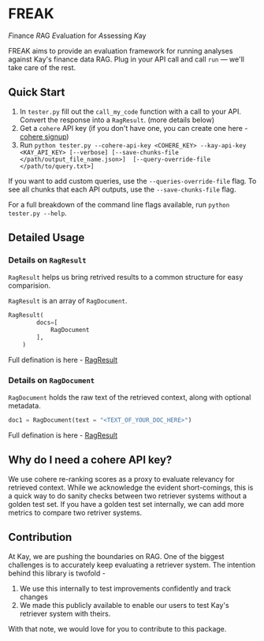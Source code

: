 FREAK
=

*F*inance *R*AG *E*valuation for *A*ssessing *K*ay

FREAK aims to provide an evaluation framework for running analyses against Kay's finance data RAG. Plug in your API call and call `run` — we'll take care of the rest.

## Quick Start

1.  In `tester.py` fill out the `call_my_code` function with a call to your API. Convert the response into a `RagResult`. (more details below)
2. Get a `cohere` API key (if you don't have one, you can create one here - [cohere signup](https://cohere.com/))
3. Run  `python tester.py --cohere-api-key <COHERE_KEY> --kay-api-key <KAY_API_KEY> [--verbose] [--save-chunks-file </path/output_file_name.json>]  [--query-override-file </path/to/query.txt>]`

If you want to add custom queries, use the `--queries-override-file` flag.
To see all chunks that each API outputs, use the `--save-chunks-file` flag.

For a full breakdown of the command line flags available, run `python tester.py --help`.


## Detailed Usage

### Details on `RagResult` 
`RagResult` helps us bring retrived results to a common structure for easy comparision. 

`RagResult` is an array of `RagDocument`. 
```python
RagResult(
        docs=[
            RagDocument
        ],
    )
```
Full defination is here - [RagResult](https://github.com/kaydotai/freak/blob/main/freak/__init__.py#L71)

### Details on `RagDocument`
`RagDocument` holds the raw text of the retrieved context, along with optional metadata.

```python
doc1 = RagDocument(text = "<TEXT_OF_YOUR_DOC_HERE>")
```

Full defination is here - [RagResult](https://github.com/kaydotai/freak/blob/main/freak/__init__.py#L60)


## Why do I need a cohere API key?
We use cohere re-ranking scores as a proxy to evaluate relevancy for retrieved context. While we acknowledge the evident short-comings, this is a quick way to do sanity checks between two retriever systems without a golden test set. If you have a golden test set internally, we can add more metrics to compare two retriver systems. 


## Contribution
At Kay, we are pushing the boundaries on RAG. One of the biggest challenges is to accurately keep evaluating a retriever system. The intention behind this library is twofold - 
1. We use this internally to test improvements confidently and track changes
2. We made this publicly available to enable our users to test Kay's retriever system with theirs.

With that note, we would love for you to contribute to this package.
